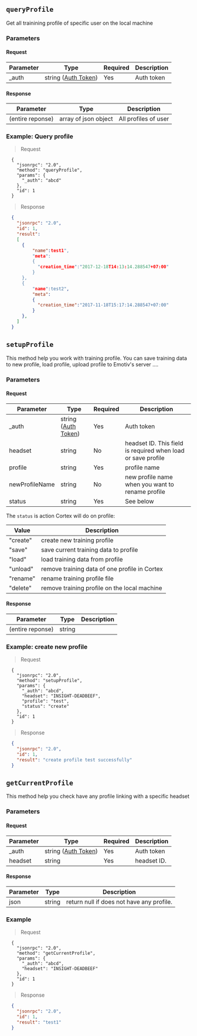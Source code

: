 ## `queryProfile`

<div class="fullwidth">

Get all trainining profile of specific user on the local machine

### Parameters

#### Request

Parameter | Type   | Required | Description
--------- | ----   | ---------| -----------
_auth     | string ([Auth Token](#auth-token))  | Yes | Auth token


#### Response

Parameter | Type   | Description
--------- | ----   | -----------
(entire reponse) | array of json object | All profiles of user

</div>

### Example: Query profile

> Request

```json--raw
  {
    "jsonrpc": "2.0",
    "method": "queryProfile",
    "params": {
      "_auth": "abcd"
    },
    "id": 1
  }
```

<!-- ```javascript
  ws.send({
    "jsonrpc": "2.0",
    "method": "queryProfile",
    "params": {
      "_auth": "abcd"
    },
    "id": 1
  });
``` -->

> Response

```json
  {
    "jsonrpc": "2.0",
    "id": 1,
    "result": 
    [
      {
          "name":test1",
          "meta":
          {
            "creation_time":"2017-12-18T14:13:14.288547+07:00"
          }
      },
      {
          "name":test2",
          "meta":
          {
            "creation_time":"2017-11-18T15:17:14.288547+07:00"
          }
      },
    ]
  }
```

## `setupProfile`

<div class="fullwidth">

This method help you work with training profile. You can save training data to new profile, load profile, upload profile to Emotiv's server ....

### Parameters

#### Request

Parameter | Type   | Required | Description
--------- | ----   | ---------| -----------
_auth     | string ([Auth Token](#auth-token))  | Yes | Auth token
headset   | string | No | headset ID. This field is required when load or save profile
profile   | string | Yes | profile name
newProfileName | string | No | new profile name when you want to rename profile
status    | string | Yes | See below

The `status` is action Cortex will do on profile:

Value    | Description
-----    | -----------
"create"  | create new training profile
"save"    | save current training data to profile
"load"    | load training data from profile
"unload"  | remove training data of one profile in Cortex
"rename"  | rename training profile file
"delete"  | remove training profile on the local machine

#### Response

Parameter | Type   | Description
--------- | ----   | -----------
(entire reponse) | string |

</div>  

### Example: create new profile

> Request

```json--raw
  {
    "jsonrpc": "2.0",
    "method": "setupProfile",
    "params": {
      "_auth": "abcd",
      "headset": "INSIGHT-DEADBEEF",
      "profile": "test",
      "status": "create"
    },
    "id": 1
  }
```

<!-- ```javascript
  ws.send({
    "jsonrpc": "2.0",
    "method": "setupProfile",
    "params": {
      "_auth": "abcd",
      "headset": "INSIGHT-DEADBEEF",
      "profile": "test",
      "status": "create"
    },
    "id": 1
  });
``` -->

> Response

```json
  {
    "jsonrpc": "2.0",
    "id": 1,
    "result": "create profile test successfully"
  }
```

## `getCurrentProfile`

<div class="fullwidth">

This method help you check have any profile linking with a specific headset

### Parameters

#### Request

Parameter | Type   | Required | Description
--------- | ----   | ---------| -----------
_auth     | string ([Auth Token](#auth-token))  | Yes | Auth token
headset   | string | Yes | headset ID.

#### Response

Parameter | Type   | Description
--------- | ----   | -----------
json | string | return null if does not have any profile.

</div> 

### Example

> Request

```json--raw
  {
    "jsonrpc": "2.0",
    "method": "getCurrentProfile",
    "params": {
      "_auth": "abcd",
      "headset": "INSIGHT-DEADBEEF"
    },
    "id": 1
  }
```

> Response

```json
  {
    "jsonrpc": "2.0",
    "id": 1,
    "result": "test1"
  }
```